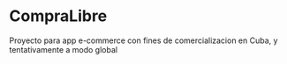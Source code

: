 # CompraLibre
Proyecto para app e-commerce con fines de comercializacion en Cuba, y tentativamente a modo global
